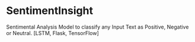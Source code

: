 # SentimentInsight
Sentimental Analysis Model to classify any Input Text as Positive, Negative or Neutral. [LSTM, Flask, TensorFlow]
